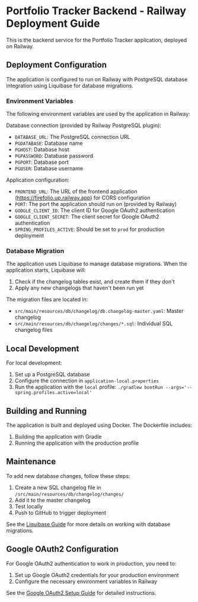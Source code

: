 # Portfolio Tracker Backend - Railway Deployment Guide

This is the backend service for the Portfolio Tracker application, deployed on Railway.

## Deployment Configuration

The application is configured to run on Railway with PostgreSQL database integration using Liquibase for database migrations.

### Environment Variables

The following environment variables are used by the application in Railway:

Database connection (provided by Railway PostgreSQL plugin):
- `DATABASE_URL`: The PostgreSQL connection URL
- `PGDATABASE`: Database name
- `PGHOST`: Database host
- `PGPASSWORD`: Database password 
- `PGPORT`: Database port
- `PGUSER`: Database username

Application configuration:
- `FRONTEND_URL`: The URL of the frontend application (https://firefolio.up.railway.app) for CORS configuration
- `PORT`: The port the application should run on (provided by Railway)
- `GOOGLE_CLIENT_ID`: The client ID for Google OAuth2 authentication
- `GOOGLE_CLIENT_SECRET`: The client secret for Google OAuth2 authentication
- `SPRING_PROFILES_ACTIVE`: Should be set to `prod` for production deployment

### Database Migration

The application uses Liquibase to manage database migrations. When the application starts, Liquibase will:

1. Check if the changelog tables exist, and create them if they don't
2. Apply any new changelogs that haven't been run yet

The migration files are located in:
- `src/main/resources/db/changelog/db.changelog-master.yaml`: Master changelog
- `src/main/resources/db/changelog/changes/*.sql`: Individual SQL changelog files

## Local Development

For local development:

1. Set up a PostgreSQL database
2. Configure the connection in `application-local.properties`
3. Run the application with the `local` profile: `./gradlew bootRun --args='--spring.profiles.active=local'`

## Building and Running

The application is built and deployed using Docker. The Dockerfile includes:

1. Building the application with Gradle
2. Running the application with the production profile

## Maintenance

To add new database changes, follow these steps:

1. Create a new SQL changelog file in `/src/main/resources/db/changelog/changes/`
2. Add it to the master changelog
3. Test locally
4. Push to GitHub to trigger deployment

See the [Liquibase Guide](LIQUIBASE_GUIDE.md) for more details on working with database migrations.

## Google OAuth2 Configuration

For Google OAuth2 authentication to work in production, you need to:

1. Set up Google OAuth2 credentials for your production environment
2. Configure the necessary environment variables in Railway

See the [Google OAuth2 Setup Guide](GOOGLE_OAUTH_SETUP.md) for detailed instructions.
